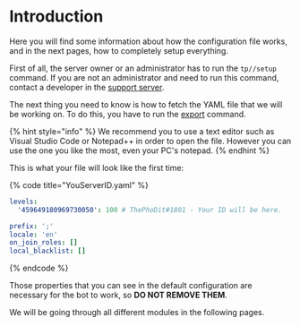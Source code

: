 # Introduction

Here you will find some information about how the configuration file works, and in the next pages, how to completely setup everything.

First of all, the server owner or an administrator has to run the `tp//setup` command. If you are not an administrator and need to run this command, contact a developer in the [support server](https://discord.gg/aUNhdFD).

The next thing you need to know is how to fetch the YAML file that we will be working on. To do this, you have to run the [export](../commands/configuration/export.md) command.

{% hint style="info" %}
We recommend you to use a text editor such as Visual Studio Code or Notepad++ in order to open the file. However you can use the one you like the most, even your PC's notepad.
{% endhint %}

This is what your file will look like the first time:

{% code title="YouServerID.yaml" %}
```yaml
levels:
  '459649180969730050': 100 # ThePhoDit#1801 - Your ID will be here. 

prefix: ';'
locale: 'en'
on_join_roles: []
local_blacklist: []
```
{% endcode %}

Those properties that you can see in the default configuration are necessary for the bot to work, so **DO NOT REMOVE THEM**.

We will be going through all different modules in the following pages.

